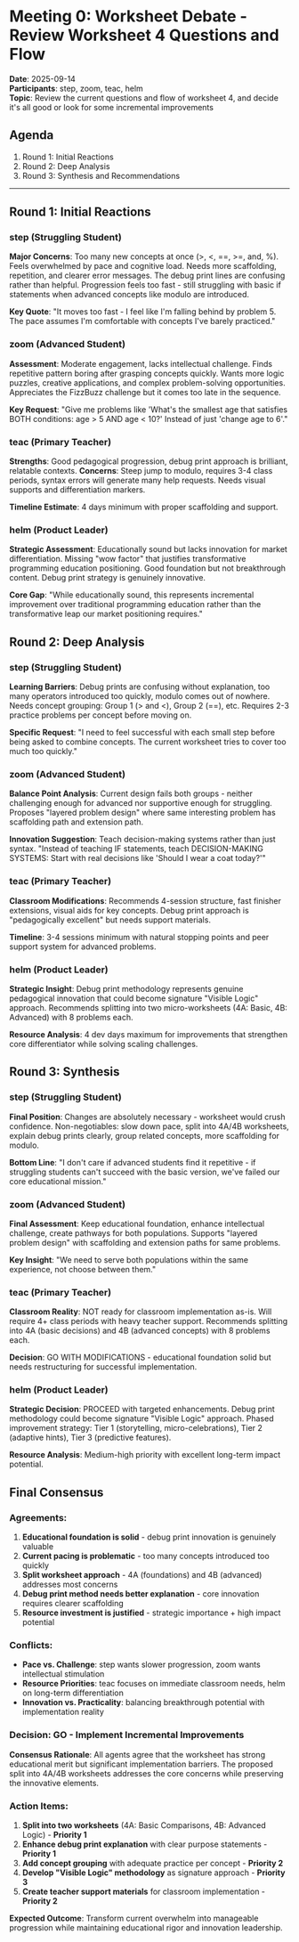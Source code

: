 # Meeting 0: Worksheet Debate - Review Worksheet 4 Questions and Flow
**Date**: 2025-09-14  
**Participants**: step, zoom, teac, helm  
**Topic**: Review the current questions and flow of worksheet 4, and decide it's all good or look for some incremental improvements

## Agenda
1. Round 1: Initial Reactions
2. Round 2: Deep Analysis  
3. Round 3: Synthesis and Recommendations

---

## Round 1: Initial Reactions

### step (Struggling Student)
**Major Concerns**: Too many new concepts at once (>, <, ==, >=, and, %). Feels overwhelmed by pace and cognitive load. Needs more scaffolding, repetition, and clearer error messages. The debug print lines are confusing rather than helpful. Progression feels too fast - still struggling with basic if statements when advanced concepts like modulo are introduced.

**Key Quote**: "It moves too fast - I feel like I'm falling behind by problem 5. The pace assumes I'm comfortable with concepts I've barely practiced."

### zoom (Advanced Student)  
**Assessment**: Moderate engagement, lacks intellectual challenge. Finds repetitive pattern boring after grasping concepts quickly. Wants more logic puzzles, creative applications, and complex problem-solving opportunities. Appreciates the FizzBuzz challenge but it comes too late in the sequence.

**Key Request**: "Give me problems like 'What's the smallest age that satisfies BOTH conditions: age > 5 AND age < 10?' Instead of just 'change age to 6'."

### teac (Primary Teacher)
**Strengths**: Good pedagogical progression, debug print approach is brilliant, relatable contexts. **Concerns**: Steep jump to modulo, requires 3-4 class periods, syntax errors will generate many help requests. Needs visual supports and differentiation markers.

**Timeline Estimate**: 4 days minimum with proper scaffolding and support.

### helm (Product Leader)
**Strategic Assessment**: Educationally sound but lacks innovation for market differentiation. Missing "wow factor" that justifies transformative programming education positioning. Good foundation but not breakthrough content. Debug print strategy is genuinely innovative.

**Core Gap**: "While educationally sound, this represents incremental improvement over traditional programming education rather than the transformative leap our market positioning requires."

## Round 2: Deep Analysis

### step (Struggling Student)
**Learning Barriers**: Debug prints are confusing without explanation, too many operators introduced too quickly, modulo comes out of nowhere. Needs concept grouping: Group 1 (> and <), Group 2 (==), etc. Requires 2-3 practice problems per concept before moving on.

**Specific Request**: "I need to feel successful with each small step before being asked to combine concepts. The current worksheet tries to cover too much too quickly."

### zoom (Advanced Student)
**Balance Point Analysis**: Current design fails both groups - neither challenging enough for advanced nor supportive enough for struggling. Proposes "layered problem design" where same interesting problem has scaffolding path and extension path.

**Innovation Suggestion**: Teach decision-making systems rather than just syntax. "Instead of teaching IF statements, teach DECISION-MAKING SYSTEMS: Start with real decisions like 'Should I wear a coat today?'"

### teac (Primary Teacher)
**Classroom Modifications**: Recommends 4-session structure, fast finisher extensions, visual aids for key concepts. Debug print approach is "pedagogically excellent" but needs support materials.

**Timeline**: 3-4 sessions minimum with natural stopping points and peer support system for advanced problems.

### helm (Product Leader)
**Strategic Insight**: Debug print methodology represents genuine pedagogical innovation that could become signature "Visible Logic" approach. Recommends splitting into two micro-worksheets (4A: Basic, 4B: Advanced) with 8 problems each.

**Resource Analysis**: 4 dev days maximum for improvements that strengthen core differentiator while solving scaling challenges.

## Round 3: Synthesis

### step (Struggling Student)
**Final Position**: Changes are absolutely necessary - worksheet would crush confidence. Non-negotiables: slow down pace, split into 4A/4B worksheets, explain debug prints clearly, group related concepts, more scaffolding for modulo.

**Bottom Line**: "I don't care if advanced students find it repetitive - if struggling students can't succeed with the basic version, we've failed our core educational mission."

### zoom (Advanced Student)
**Final Assessment**: Keep educational foundation, enhance intellectual challenge, create pathways for both populations. Supports "layered problem design" with scaffolding and extension paths for same problems.

**Key Insight**: "We need to serve both populations within the same experience, not choose between them."

### teac (Primary Teacher)
**Classroom Reality**: NOT ready for classroom implementation as-is. Will require 4+ class periods with heavy teacher support. Recommends splitting into 4A (basic decisions) and 4B (advanced concepts) with 8 problems each.

**Decision**: GO WITH MODIFICATIONS - educational foundation solid but needs restructuring for successful implementation.

### helm (Product Leader)
**Strategic Decision**: PROCEED with targeted enhancements. Debug print methodology could become signature "Visible Logic" approach. Phased improvement strategy: Tier 1 (storytelling, micro-celebrations), Tier 2 (adaptive hints), Tier 3 (predictive features).

**Resource Analysis**: Medium-high priority with excellent long-term impact potential.

## Final Consensus

### **Agreements**:
1. **Educational foundation is solid** - debug print innovation is genuinely valuable
2. **Current pacing is problematic** - too many concepts introduced too quickly  
3. **Split worksheet approach** - 4A (foundations) and 4B (advanced) addresses most concerns
4. **Debug print method needs better explanation** - core innovation requires clearer scaffolding
5. **Resource investment is justified** - strategic importance + high impact potential

### **Conflicts**:
- **Pace vs. Challenge**: step wants slower progression, zoom wants intellectual stimulation
- **Resource Priorities**: teac focuses on immediate classroom needs, helm on long-term differentiation
- **Innovation vs. Practicality**: balancing breakthrough potential with implementation reality

### **Decision**: **GO - Implement Incremental Improvements**

**Consensus Rationale**: All agents agree that the worksheet has strong educational merit but significant implementation barriers. The proposed split into 4A/4B worksheets addresses the core concerns while preserving the innovative elements.

### **Action Items**:
1. **Split into two worksheets** (4A: Basic Comparisons, 4B: Advanced Logic) - **Priority 1**
2. **Enhance debug print explanation** with clear purpose statements - **Priority 1** 
3. **Add concept grouping** with adequate practice per concept - **Priority 2**
4. **Develop "Visible Logic" methodology** as signature approach - **Priority 3**
5. **Create teacher support materials** for classroom implementation - **Priority 2**

**Expected Outcome**: Transform current overwhelm into manageable progression while maintaining educational rigor and innovation leadership.